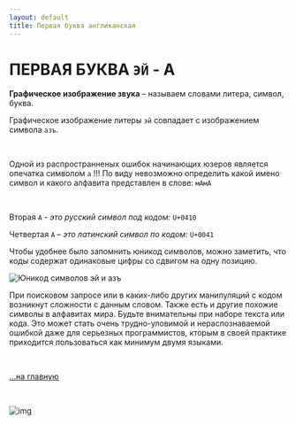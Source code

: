 ```yaml
---
layout: default
title: Первая буква англиканская
---
```


# ПЕРВАЯ БУКВА `ЭЙ` - А

**Графическое изображение звука** – называем словами литера, символ, буква.

Графическое изображение литеры `эй` совпадает с изображением символа `азъ`.

<br>

Одной из распространненых ошибок начинающих юзеров является опечатка символом `a` !!! По виду невозможно определить какой имено символ и какого алфавита представлен в слове: `мАмA`


<br>

Вторая `А` - *это русский символ под кодом:* `U+0410`


Четвертая `A` – *это латинский символ по кодом:* `U+0041`

Чтобы удобнее было запомнить юникод символов, можно заметить, что коды содержат одинаковые цифры со сдвигом на одну позицию.

![Юникод символов эй и азъ](https://3.bp.blogspot.com/-PZtRyU7vrPc/YKawFviE-MI/AAAAAAAAGko/Ourz7F8E5HQ1Gq3HIgjxgJlSOV7tjZzTwCK4BGAYYCw/s444/Attachment-1-789680.png)

При поисковом запросе или в каких-либо других манипуляций с кодом возникнут сложности с данным словом. Также есть и другие похожие символы в алфавитах мира. Будьте внимательны при наборе текста или кода. Это может стать очень трудно-уловимой и нераспознаваемой ошибкой даже для серьезных программистов, кторым в своей практике приходится пользоваться как минимум двумя языками.



<br>

[…на главную](/)

<br>

![img](https://1.bp.blogspot.com/-hOxN5KX2KfY/YPplNP_w6xI/AAAAAAAAGz0/nNxSLwD5lnQhvFnce_DzmIoSRWyY9A3QACLcBGAsYHQ/s694/theend-beats.png)




